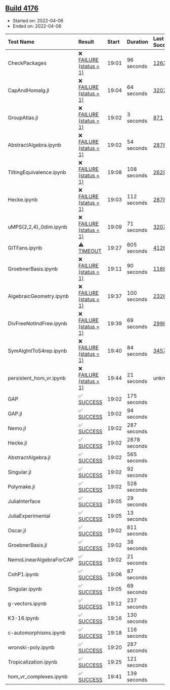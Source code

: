 ## [Build 4176](https://oscarci.mathematik.uni-kl.de/job/oscar-stable/4176/)

* Started on: 2022-04-06
* Ended on: 2022-04-06

| Test Name    | Result | Start | Duration | Last Success | First Failure |
|:-------------|:-------|:------|:---------|:-------------|:--------------|
| CheckPackages | ❌ [FAILURE (status = 1)](https://oscarci.mathematik.uni-kl.de/job/oscar-stable/4176/artifact/logs/build-4176/CheckPackages.log) | 19:01 | 96 seconds | [1263](https://oscarci.mathematik.uni-kl.de/job/oscar-stable/1263/) | [1264](https://oscarci.mathematik.uni-kl.de/job/oscar-stable/1264/) |
| CapAndHomalg.jl | ❌ [FAILURE (status = 1)](https://oscarci.mathematik.uni-kl.de/job/oscar-stable/4176/artifact/logs/build-4176/CapAndHomalg.jl.log) | 19:04 | 64 seconds | [3207](https://oscarci.mathematik.uni-kl.de/job/oscar-stable/3207/) | [3208](https://oscarci.mathematik.uni-kl.de/job/oscar-stable/3208/) |
| GroupAtlas.jl | ❌ [FAILURE (status = 1)](https://oscarci.mathematik.uni-kl.de/job/oscar-stable/4176/artifact/logs/build-4176/GroupAtlas.jl.log) | 19:02 | 3 seconds | [871](https://oscarci.mathematik.uni-kl.de/job/oscar-stable/871/) | [872](https://oscarci.mathematik.uni-kl.de/job/oscar-stable/872/) |
| AbstractAlgebra.ipynb | ❌ [FAILURE (status = 1)](https://oscarci.mathematik.uni-kl.de/job/oscar-stable/4176/artifact/logs/build-4176/AbstractAlgebra.ipynb.log) | 19:02 | 54 seconds | [2878](https://oscarci.mathematik.uni-kl.de/job/oscar-stable/2878/) | [2879](https://oscarci.mathematik.uni-kl.de/job/oscar-stable/2879/) |
| TiltingEquivalence.ipynb | ❌ [FAILURE (status = 1)](https://oscarci.mathematik.uni-kl.de/job/oscar-stable/4176/artifact/logs/build-4176/TiltingEquivalence.ipynb.log) | 19:08 | 108 seconds | [2629](https://oscarci.mathematik.uni-kl.de/job/oscar-stable/2629/) | [2630](https://oscarci.mathematik.uni-kl.de/job/oscar-stable/2630/) |
| Hecke.ipynb | ❌ [FAILURE (status = 1)](https://oscarci.mathematik.uni-kl.de/job/oscar-stable/4176/artifact/logs/build-4176/Hecke.ipynb.log) | 19:03 | 112 seconds | [2878](https://oscarci.mathematik.uni-kl.de/job/oscar-stable/2878/) | [2879](https://oscarci.mathematik.uni-kl.de/job/oscar-stable/2879/) |
| uMPS(2,2,4)_0dim.ipynb | ❌ [FAILURE (status = 1)](https://oscarci.mathematik.uni-kl.de/job/oscar-stable/4176/artifact/logs/build-4176/uMPS-2-2-4-_0dim.ipynb.log) | 19:09 | 71 seconds | [3207](https://oscarci.mathematik.uni-kl.de/job/oscar-stable/3207/) | [3208](https://oscarci.mathematik.uni-kl.de/job/oscar-stable/3208/) |
| GITFans.ipynb | ⚠ [TIMEOUT](https://oscarci.mathematik.uni-kl.de/job/oscar-stable/4176/artifact/logs/build-4176/GITFans.ipynb.log) | 19:27 | 605 seconds | [4126](https://oscarci.mathematik.uni-kl.de/job/oscar-stable/4126/) | [4127](https://oscarci.mathematik.uni-kl.de/job/oscar-stable/4127/) |
| GroebnerBasis.ipynb | ❌ [FAILURE (status = 1)](https://oscarci.mathematik.uni-kl.de/job/oscar-stable/4176/artifact/logs/build-4176/GroebnerBasis.ipynb.log) | 19:11 | 90 seconds | [1168](https://oscarci.mathematik.uni-kl.de/job/oscar-stable/1168/) | [1169](https://oscarci.mathematik.uni-kl.de/job/oscar-stable/1169/) |
| AlgebraicGeometry.ipynb | ❌ [FAILURE (status = 1)](https://oscarci.mathematik.uni-kl.de/job/oscar-stable/4176/artifact/logs/build-4176/AlgebraicGeometry.ipynb.log) | 19:37 | 100 seconds | [2326](https://oscarci.mathematik.uni-kl.de/job/oscar-stable/2326/) | [2327](https://oscarci.mathematik.uni-kl.de/job/oscar-stable/2327/) |
| DivFreeNotIndFree.ipynb | ❌ [FAILURE (status = 1)](https://oscarci.mathematik.uni-kl.de/job/oscar-stable/4176/artifact/logs/build-4176/DivFreeNotIndFree.ipynb.log) | 19:39 | 69 seconds | [2998](https://oscarci.mathematik.uni-kl.de/job/oscar-stable/2998/) | [2999](https://oscarci.mathematik.uni-kl.de/job/oscar-stable/2999/) |
| SymAlgIntToS4rep.ipynb | ❌ [FAILURE (status = 1)](https://oscarci.mathematik.uni-kl.de/job/oscar-stable/4176/artifact/logs/build-4176/SymAlgIntToS4rep.ipynb.log) | 19:40 | 84 seconds | [3457](https://oscarci.mathematik.uni-kl.de/job/oscar-stable/3457/) | [3458](https://oscarci.mathematik.uni-kl.de/job/oscar-stable/3458/) |
| persistent_hom_vr.ipynb | ❌ [FAILURE (status = 1)](https://oscarci.mathematik.uni-kl.de/job/oscar-stable/4176/artifact/logs/build-4176/persistent_hom_vr.ipynb.log) | 19:44 | 21 seconds | unknown | unknown |
| GAP | ✅ [SUCCESS](https://oscarci.mathematik.uni-kl.de/job/oscar-stable/4176/artifact/logs/build-4176/GAP.log) | 19:02 | 175 seconds |  |  |
| GAP.jl | ✅ [SUCCESS](https://oscarci.mathematik.uni-kl.de/job/oscar-stable/4176/artifact/logs/build-4176/GAP.jl.log) | 19:02 | 94 seconds |  |  |
| Nemo.jl | ✅ [SUCCESS](https://oscarci.mathematik.uni-kl.de/job/oscar-stable/4176/artifact/logs/build-4176/Nemo.jl.log) | 19:02 | 287 seconds |  |  |
| Hecke.jl | ✅ [SUCCESS](https://oscarci.mathematik.uni-kl.de/job/oscar-stable/4176/artifact/logs/build-4176/Hecke.jl.log) | 19:02 | 2878 seconds |  |  |
| AbstractAlgebra.jl | ✅ [SUCCESS](https://oscarci.mathematik.uni-kl.de/job/oscar-stable/4176/artifact/logs/build-4176/AbstractAlgebra.jl.log) | 19:02 | 565 seconds |  |  |
| Singular.jl | ✅ [SUCCESS](https://oscarci.mathematik.uni-kl.de/job/oscar-stable/4176/artifact/logs/build-4176/Singular.jl.log) | 19:02 | 92 seconds |  |  |
| Polymake.jl | ✅ [SUCCESS](https://oscarci.mathematik.uni-kl.de/job/oscar-stable/4176/artifact/logs/build-4176/Polymake.jl.log) | 19:02 | 528 seconds |  |  |
| JuliaInterface | ✅ [SUCCESS](https://oscarci.mathematik.uni-kl.de/job/oscar-stable/4176/artifact/logs/build-4176/JuliaInterface.log) | 19:05 | 29 seconds |  |  |
| JuliaExperimental | ✅ [SUCCESS](https://oscarci.mathematik.uni-kl.de/job/oscar-stable/4176/artifact/logs/build-4176/JuliaExperimental.log) | 19:05 | 13 seconds |  |  |
| Oscar.jl | ✅ [SUCCESS](https://oscarci.mathematik.uni-kl.de/job/oscar-stable/4176/artifact/logs/build-4176/Oscar.jl.log) | 19:02 | 811 seconds |  |  |
| GroebnerBasis.jl | ✅ [SUCCESS](https://oscarci.mathematik.uni-kl.de/job/oscar-stable/4176/artifact/logs/build-4176/GroebnerBasis.jl.log) | 19:02 | 38 seconds |  |  |
| NemoLinearAlgebraForCAP | ✅ [SUCCESS](https://oscarci.mathematik.uni-kl.de/job/oscar-stable/4176/artifact/logs/build-4176/NemoLinearAlgebraForCAP.log) | 19:02 | 21 seconds |  |  |
| CohP1.ipynb | ✅ [SUCCESS](https://oscarci.mathematik.uni-kl.de/job/oscar-stable/4176/artifact/logs/build-4176/CohP1.ipynb.log) | 19:06 | 87 seconds |  |  |
| Singular.ipynb | ✅ [SUCCESS](https://oscarci.mathematik.uni-kl.de/job/oscar-stable/4176/artifact/logs/build-4176/Singular.ipynb.log) | 19:05 | 69 seconds |  |  |
| g-vectors.ipynb | ✅ [SUCCESS](https://oscarci.mathematik.uni-kl.de/job/oscar-stable/4176/artifact/logs/build-4176/g-vectors.ipynb.log) | 19:12 | 237 seconds |  |  |
| K3-16.ipynb | ✅ [SUCCESS](https://oscarci.mathematik.uni-kl.de/job/oscar-stable/4176/artifact/logs/build-4176/K3-16.ipynb.log) | 19:16 | 130 seconds |  |  |
| c-automorphisms.ipynb | ✅ [SUCCESS](https://oscarci.mathematik.uni-kl.de/job/oscar-stable/4176/artifact/logs/build-4176/c-automorphisms.ipynb.log) | 19:18 | 116 seconds |  |  |
| wronski-poly.ipynb | ✅ [SUCCESS](https://oscarci.mathematik.uni-kl.de/job/oscar-stable/4176/artifact/logs/build-4176/wronski-poly.ipynb.log) | 19:20 | 287 seconds |  |  |
| Tropicalization.ipynb | ✅ [SUCCESS](https://oscarci.mathematik.uni-kl.de/job/oscar-stable/4176/artifact/logs/build-4176/Tropicalization.ipynb.log) | 19:25 | 121 seconds |  |  |
| hom_vr_complexes.ipynb | ✅ [SUCCESS](https://oscarci.mathematik.uni-kl.de/job/oscar-stable/4176/artifact/logs/build-4176/hom_vr_complexes.ipynb.log) | 19:41 | 139 seconds |  |  |
